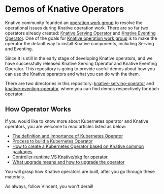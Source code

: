 # Demos of Knative Operators

Knative community founded an [operation work group](https://knative.dev/contributing/working-groups/#operations) to resolve the operational issues during Knative operation
work. There are so far two operators already created: [Knative Serving Operator](https://github.com/knative/serving-operator/) and [Knative Eventing Operator](https://github.com/knative/eventing-operator/).
One of the goals for [Knative operation work group](https://knative.dev/contributing/working-groups/#operations) is to make the operator the default way to install Knative
components, including Serving and Eventing.

Since it is still in the early stage of developing Knative operators, and we have successfully released Knative
Serving Operator and Knative Eventing Operator. This repository is going to provide useful demos about how
you can use the Knative operators and what you can do with the them.

There are two directories in this repository: [knative-serving-operator](knative-serving-operator) and [knative-eventing-operator](knative-serving-operator), where
you can find demos respectively for each operator.

## How Operator Works

If you would like to know more about Kubernetes operator and Knative operators, you are welcome to read
articles listed as below:

- [The definition and importance of Kubernetes Operator](https://medium.com/@vincenthou/kubernetes-operator-journey-ep1-the-definition-and-importance-of-kubernetes-operator-23fc88010dbf)
- [Process to build a Kubernetes Operator](https://medium.com/@vincenthou/kubernetes-operator-journey-ep2-process-to-build-a-kubernetes-operator-9747f060e2e8)
- [How to create a Kubernetes Operator based on Knative common packages](https://medium.com/@vincenthou/kubernetes-operator-journey-ep3-how-to-create-a-kubernetes-operator-based-on-knative-common-8d344caf9eea)
- [Controller-runtime VS Knative/pkg for operator](https://medium.com/@vincenthou/kubernetes-operator-journey-ep4-controller-runtime-vs-knative-pkg-for-operator-b71468b23a37)
- [What upgrade means and how to upgrade the operator](https://medium.com/@vincenthou/kubernetes-operator-journey-ep5-what-upgrade-means-and-how-to-upgrade-the-operator-daa21cafee31)

You will grasp how Knative operators are built, after you go through these materials.

As always, follow Vincent, you won't derail!
